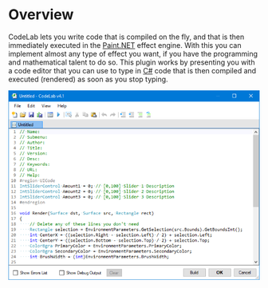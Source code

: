 # Overview

CodeLab lets you write code that is compiled on the fly, and that is then immediately executed in the [Paint.NET](https://www.getpaint.net/) effect engine. With this you can implement almost any type of effect you want, if you have the programming and mathematical talent to do so. This plugin works by presenting you with a code editor that you can use to type in [C#](https://docs.microsoft.com/en-us/dotnet/csharp/language-reference/) code that is then compiled and executed (rendered) as soon as you stop typing.

![CodeLab](img/overview.png)
